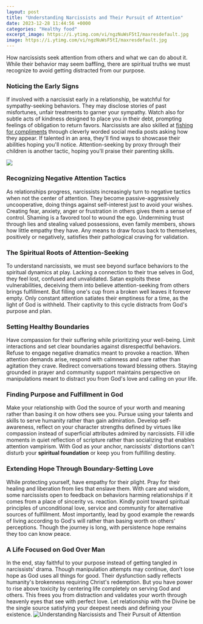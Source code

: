 ```yaml
---
layout: post
title: "Understanding Narcissists and Their Pursuit of Attention"
date: 2023-12-28 11:44:56 +0000
categories: "Healthy food"
excerpt_image: https://i.ytimg.com/vi/ngzNuWsF5tI/maxresdefault.jpg
image: https://i.ytimg.com/vi/ngzNuWsF5tI/maxresdefault.jpg
---
```


How narcissists seek attention from others and what we can do about it. While their behavior may seem baffling, there are spiritual truths we must recognize to avoid getting distracted from our purpose.
### Noticing the Early Signs
If involved with a narcissist early in a relationship, be watchful for sympathy-seeking behaviors. They may disclose stories of past misfortunes, unfair treatments to garner your sympathy. Watch also for subtle acts of kindness designed to place you in their debt, prompting feelings of obligation to return favors. Narcissists are also skilled at [fishing for compliments](https://yt.io.vn/collection/able) through cleverly worded social media posts asking how they appear. If talented in an area, they'll find ways to showcase their abilities hoping you'll notice. Attention-seeking by proxy through their children is another tactic, hoping you'll praise their parenting skills.

![](https://thenarcissisticlife.com/wp-content/uploads/2017/12/different-types-of-Narcissism.jpg)
### Recognizing Negative Attention Tactics 
As relationships progress, narcissists increasingly turn to negative tactics when not the center of attention. They become passive-aggressively uncooperative, doing things against self-interest just to avoid your wishes. Creating fear, anxiety, anger or frustration in others gives them a sense of control. Shaming is a favored tool to wound the ego. Undermining trust through lies and stealing valued possessions, even family members, shows how little empathy they have. Any means to draw focus back to themselves, positively or negatively, satisfies their pathological craving for validation.  
### The Spiritual Roots of Attention-Seeking
To understand narcissists, we must see beyond surface behaviors to the spiritual dynamics at play. Lacking a connection to their true selves in God, they feel lost, confused and unvalidated. Satan exploits these vulnerabilities, deceiving them into believe attention-seeking from others brings fulfillment. But filling one's cup from a broken well leaves it forever empty. Only constant attention satiates their emptiness for a time, as the light of God is withheld. Their captivity to this cycle distracts from God's purpose and plan.
### Setting Healthy Boundaries
Have compassion for their suffering while prioritizing your well-being. Limit interactions and set clear boundaries against disrespectful behaviors. Refuse to engage negative dramatics meant to provoke a reaction. When attention demands arise, respond with calmness and care rather than agitation they crave. Redirect conversations toward blessing others. Staying grounded in prayer and community support maintains perspective on manipulations meant to distract you from God's love and calling on your life.
### Finding Purpose and Fulfillment in God
Make your relationship with God the source of your worth and meaning rather than basing it on how others see you. Pursue using your talents and skills to serve humanity rather than gain admiration. Develop self-awareness, reflect on your character strengths defined by virtues like compassion instead of superficial attributes admired by narcissists. Fill idle moments in quiet reflection of scripture rather than socializing that enables attention vampirism. With God as your anchor, narcissists' distortions can't disturb your **spiritual foundation** or keep you from fulfilling destiny.
### Extending Hope Through Boundary-Setting Love  
While protecting yourself, have empathy for their plight. Pray for their healing and liberation from lies that enslave them. With care and wisdom, some narcissists open to feedback on behaviors harming relationships if it comes from a place of sincerity vs. reaction. Kindly point toward spiritual principles of unconditional love, service and community for alternative sources of fulfillment. Most importantly, lead by good example the rewards of living according to God's will rather than basing worth on others' perceptions. Though the journey is long, with persistence hope remains they too can know peace.
### A Life Focused on God Over Man 
In the end, stay faithful to your purpose instead of getting tangled in narcissists' drama. Though manipulation attempts may continue, don’t lose hope as God uses all things for good. Their dysfunction sadly reflects humanity's brokenness requiring Christ's redemption. But you have power to rise above toxicity by centering life completely on serving God and others. This frees you from distraction and validates your worth through heavenly eyes that see with perfect love. Let relationship with the Divine be the single source satisfying your deepest needs and defining your existence.
![Understanding Narcissists and Their Pursuit of Attention](https://i.ytimg.com/vi/ngzNuWsF5tI/maxresdefault.jpg)